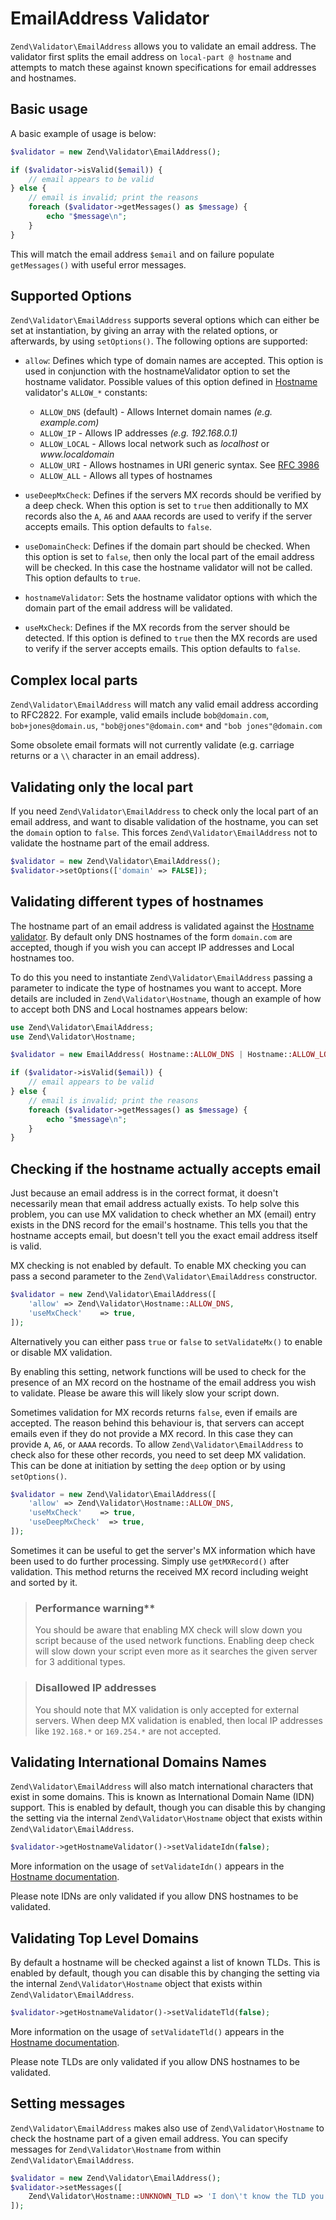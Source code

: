 # EmailAddress Validator

`Zend\Validator\EmailAddress` allows you to validate an email address. The
validator first splits the email address on `local-part @ hostname` and attempts
to match these against known specifications for email addresses and hostnames.

## Basic usage

A basic example of usage is below:

```php
$validator = new Zend\Validator\EmailAddress();

if ($validator->isValid($email)) {
    // email appears to be valid
} else {
    // email is invalid; print the reasons
    foreach ($validator->getMessages() as $message) {
        echo "$message\n";
    }
}
```

This will match the email address `$email` and on failure populate
`getMessages()` with useful error messages.

## Supported Options

`Zend\Validator\EmailAddress` supports several options which can either be set
at instantiation, by giving an array with the related options, or afterwards, by
using `setOptions()`. The following options are supported:

- `allow`: Defines which type of domain names are accepted. This option is used
  in conjunction with the hostnameValidator option to set the hostname validator. 
  Possible values of this option defined in [Hostname](hostname.md) validator's 
  `ALLOW_*` constants:
  - `ALLOW_DNS` (default) - Allows Internet domain names _(e.g. example.com)_
  - `ALLOW_IP` - Allows IP addresses _(e.g. 192.168.0.1)_
  - `ALLOW_LOCAL` - Allows local network such as _localhost_ or _www.localdomain_
  - `ALLOW_URI`  - Allows hostnames in URI generic syntax. See [RFC 3986](https://www.ietf.org/rfc/rfc3986.txt)
  - `ALLOW_ALL` - Allows all types of hostnames
    
- `useDeepMxCheck`: Defines if the servers MX records should be verified by a deep check.
  When this option is set to `true` then additionally to MX records also the `A`,
  `A6` and `AAAA` records are used to verify if the server accepts emails. This
  option defaults to `false`.
- `useDomainCheck`: Defines if the domain part should be checked. When this option is
  set to `false`, then only the local part of the email address will be checked.
  In this case the hostname validator will not be called. This option defaults
  to `true`.
- `hostnameValidator`: Sets the hostname validator options with which the domain part of the
  email address will be validated.
- `useMxCheck`: Defines if the MX records from the server should be detected. If this
  option is defined to `true` then the MX records are used to verify if the
  server accepts emails. This option defaults to `false`.


## Complex local parts

`Zend\Validator\EmailAddress` will match any valid email address according to
RFC2822. For example, valid emails include `bob@domain.com`,
`bob+jones@domain.us`, `"bob@jones"@domain.com*` and `"bob jones"@domain.com`

Some obsolete email formats will not currently validate (e.g. carriage returns
or a `\\` character in an email address).

## Validating only the local part

If you need `Zend\Validator\EmailAddress` to check only the local part of an
email address, and want to disable validation of the hostname, you can set the
`domain` option to `false`. This forces `Zend\Validator\EmailAddress` not to
validate the hostname part of the email address.

```php
$validator = new Zend\Validator\EmailAddress();
$validator->setOptions(['domain' => FALSE]);
```

## Validating different types of hostnames

The hostname part of an email address is validated against the [Hostname validator](hostname.md).
By default only DNS hostnames of the form `domain.com` are accepted, though if
you wish you can accept IP addresses and Local hostnames too.

To do this you need to instantiate `Zend\Validator\EmailAddress` passing a
parameter to indicate the type of hostnames you want to accept. More details are
included in `Zend\Validator\Hostname`, though an example of how to accept both
DNS and Local hostnames appears below:

```php
use Zend\Validator\EmailAddress;
use Zend\Validator\Hostname;

$validator = new EmailAddress( Hostname::ALLOW_DNS | Hostname::ALLOW_LOCAL);

if ($validator->isValid($email)) {
    // email appears to be valid
} else {
    // email is invalid; print the reasons
    foreach ($validator->getMessages() as $message) {
        echo "$message\n";
    }
}
```

## Checking if the hostname actually accepts email

Just because an email address is in the correct format, it doesn't necessarily
mean that email address actually exists. To help solve this problem, you can use
MX validation to check whether an MX (email) entry exists in the DNS record for
the email's hostname. This tells you that the hostname accepts email, but
doesn't tell you the exact email address itself is valid.

MX checking is not enabled by default. To enable MX checking you can pass a
second parameter to the `Zend\Validator\EmailAddress` constructor.

```php
$validator = new Zend\Validator\EmailAddress([
    'allow' => Zend\Validator\Hostname::ALLOW_DNS,
    'useMxCheck'    => true,
]);
```

Alternatively you can either pass `true` or `false` to `setValidateMx()` to
enable or disable MX validation.

By enabling this setting, network functions will be used to check for the
presence of an MX record on the hostname of the email address you wish to
validate. Please be aware this will likely slow your script down.

Sometimes validation for MX records returns `false`, even if emails are
accepted. The reason behind this behaviour is, that servers can accept emails
even if they do not provide a MX record. In this case they can provide `A`,
`A6`, or `AAAA` records. To allow `Zend\Validator\EmailAddress` to check also
for these other records, you need to set deep MX validation. This can be done at
initiation by setting the `deep` option or by using `setOptions()`.

```php
$validator = new Zend\Validator\EmailAddress([
    'allow' => Zend\Validator\Hostname::ALLOW_DNS,
    'useMxCheck'    => true,
    'useDeepMxCheck'  => true,
]);
```

Sometimes it can be useful to get the server's MX information which have been
used to do further processing. Simply use `getMXRecord()` after validation. This
method returns the received MX record including weight and sorted by it.

> ### Performance warning**
>
> You should be aware that enabling MX check will slow down you script because
> of the used network functions. Enabling deep check will slow down your script
> even more as it searches the given server for 3 additional types.

> ### Disallowed IP addresses
>
> You should note that MX validation is only accepted for external servers. When
> deep MX validation is enabled, then local IP addresses like `192.168.*` or
> `169.254.*` are not accepted.

## Validating International Domains Names

`Zend\Validator\EmailAddress` will also match international characters that
exist in some domains. This is known as International Domain Name (IDN) support.
This is enabled by default, though you can disable this by changing the setting
via the internal `Zend\Validator\Hostname` object that exists within
`Zend\Validator\EmailAddress`.

```php
$validator->getHostnameValidator()->setValidateIdn(false);
```

More information on the usage of `setValidateIdn()` appears in the
[Hostname documentation](hostname.md).

Please note IDNs are only validated if you allow DNS hostnames to be validated.

## Validating Top Level Domains

By default a hostname will be checked against a list of known TLDs. This is
enabled by default, though you can disable this by changing the setting via the
internal `Zend\Validator\Hostname` object that exists within
`Zend\Validator\EmailAddress`.

```php
$validator->getHostnameValidator()->setValidateTld(false);
```

More information on the usage of `setValidateTld()` appears in the
[Hostname documentation](hostname.md).

Please note TLDs are only validated if you allow DNS hostnames to be validated.

## Setting messages

`Zend\Validator\EmailAddress` makes also use of `Zend\Validator\Hostname` to
check the hostname part of a given email address. You can specify messages for
`Zend\Validator\Hostname` from within `Zend\Validator\EmailAddress`.

```php
$validator = new Zend\Validator\EmailAddress();
$validator->setMessages([
    Zend\Validator\Hostname::UNKNOWN_TLD => 'I don\'t know the TLD you gave'
]);
```
